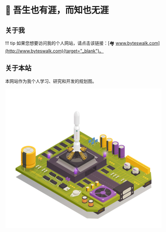 <!-- ---
comments: true
--- -->

# 🔭 吾生也有涯，而知也无涯

## 关于我

!!! tip
    如果您想要访问我的个人网站，请点击该链接：[🏘️ www.byteswalk.com](http://www.byteswalk.com){target="_blank"}。

## 关于本站

本网站作为我个人学习、研究和开发的规划图。

![Cover](Cover.jpg)